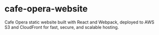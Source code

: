 # cafe-opera-website
Cafe Opera static website built with React and Webpack, deployed to AWS S3 and CloudFront for fast, secure, and scalable hosting.
